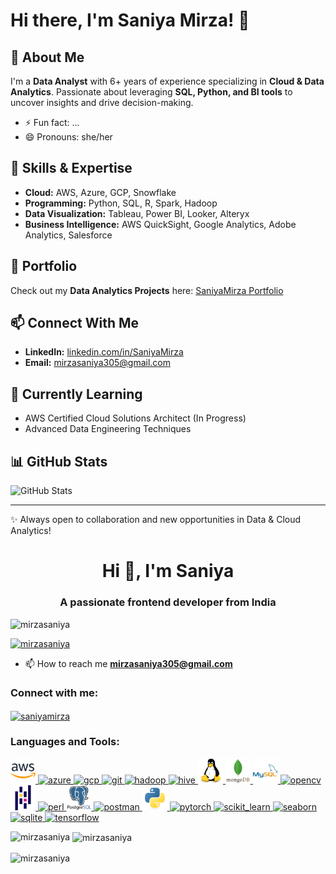 # Hi there, I'm Saniya Mirza! 👋

## 🚀 About Me
I'm a **Data Analyst** with 6+ years of experience specializing in **Cloud & Data Analytics**. Passionate about leveraging **SQL, Python, and BI tools** to uncover insights and drive decision-making.
- ⚡ Fun fact: ...
- 😄 Pronouns: she/her

## 🔧 Skills & Expertise
- **Cloud:** AWS, Azure, GCP, Snowflake
- **Programming:** Python, SQL, R, Spark, Hadoop
- **Data Visualization:** Tableau, Power BI, Looker, Alteryx
- **Business Intelligence:** AWS QuickSight, Google Analytics, Adobe Analytics, Salesforce

## 📂 Portfolio
Check out my **Data Analytics Projects** here: [SaniyaMirza Portfolio](https://MirzaSaniya.github.io/SaniyaMirza/)

## 📫 Connect With Me
- **LinkedIn:** [linkedin.com/in/SaniyaMirza](https://www.linkedin.com/in/SaniyaMirza)
- **Email:** [mirzasaniya305@gmail.com](mailto:mirzasaniya305@gmail.com)

## 🌱 Currently Learning
- AWS Certified Cloud Solutions Architect (In Progress)
- Advanced Data Engineering Techniques

## 📊 GitHub Stats
![GitHub Stats](https://github-readme-stats.vercel.app/api?username=MirzaSaniya&show_icons=true&theme=radical)

---
✨ Always open to collaboration and new opportunities in Data & Cloud Analytics!

<h1 align="center">Hi 👋, I'm Saniya</h1>
<h3 align="center">A passionate frontend developer from India</h3>

<p align="left"> <img src="https://komarev.com/ghpvc/?username=mirzasaniya&label=Profile%20views&color=0e75b6&style=flat" alt="mirzasaniya" /> </p>

<p align="left"> <a href="https://github.com/ryo-ma/github-profile-trophy"><img src="https://github-profile-trophy.vercel.app/?username=mirzasaniya" alt="mirzasaniya" /></a> </p>

- 📫 How to reach me **mirzasaniya305@gmail.com**

<h3 align="left">Connect with me:</h3>
<p align="left">
<a href="https://linkedin.com/in/saniyamirza" target="blank"><img align="center" src="https://raw.githubusercontent.com/rahuldkjain/github-profile-readme-generator/master/src/images/icons/Social/linked-in-alt.svg" alt="saniyamirza" height="30" width="40" /></a>
</p>

<h3 align="left">Languages and Tools:</h3>
<p align="left"> <a href="https://aws.amazon.com" target="_blank" rel="noreferrer"> <img src="https://raw.githubusercontent.com/devicons/devicon/master/icons/amazonwebservices/amazonwebservices-original-wordmark.svg" alt="aws" width="40" height="40"/> </a> <a href="https://azure.microsoft.com/en-in/" target="_blank" rel="noreferrer"> <img src="https://www.vectorlogo.zone/logos/microsoft_azure/microsoft_azure-icon.svg" alt="azure" width="40" height="40"/> </a> <a href="https://cloud.google.com" target="_blank" rel="noreferrer"> <img src="https://www.vectorlogo.zone/logos/google_cloud/google_cloud-icon.svg" alt="gcp" width="40" height="40"/> </a> <a href="https://git-scm.com/" target="_blank" rel="noreferrer"> <img src="https://www.vectorlogo.zone/logos/git-scm/git-scm-icon.svg" alt="git" width="40" height="40"/> </a> <a href="https://hadoop.apache.org/" target="_blank" rel="noreferrer"> <img src="https://www.vectorlogo.zone/logos/apache_hadoop/apache_hadoop-icon.svg" alt="hadoop" width="40" height="40"/> </a> <a href="https://hive.apache.org/" target="_blank" rel="noreferrer"> <img src="https://www.vectorlogo.zone/logos/apache_hive/apache_hive-icon.svg" alt="hive" width="40" height="40"/> </a> <a href="https://www.linux.org/" target="_blank" rel="noreferrer"> <img src="https://raw.githubusercontent.com/devicons/devicon/master/icons/linux/linux-original.svg" alt="linux" width="40" height="40"/> </a> <a href="https://www.mongodb.com/" target="_blank" rel="noreferrer"> <img src="https://raw.githubusercontent.com/devicons/devicon/master/icons/mongodb/mongodb-original-wordmark.svg" alt="mongodb" width="40" height="40"/> </a> <a href="https://www.mysql.com/" target="_blank" rel="noreferrer"> <img src="https://raw.githubusercontent.com/devicons/devicon/master/icons/mysql/mysql-original-wordmark.svg" alt="mysql" width="40" height="40"/> </a> <a href="https://opencv.org/" target="_blank" rel="noreferrer"> <img src="https://www.vectorlogo.zone/logos/opencv/opencv-icon.svg" alt="opencv" width="40" height="40"/> </a> <a href="https://pandas.pydata.org/" target="_blank" rel="noreferrer"> <img src="https://raw.githubusercontent.com/devicons/devicon/2ae2a900d2f041da66e950e4d48052658d850630/icons/pandas/pandas-original.svg" alt="pandas" width="40" height="40"/> </a> <a href="https://www.perl.org/" target="_blank" rel="noreferrer"> <img src="https://api.iconify.design/logos-perl.svg" alt="perl" width="40" height="40"/> </a> <a href="https://www.postgresql.org" target="_blank" rel="noreferrer"> <img src="https://raw.githubusercontent.com/devicons/devicon/master/icons/postgresql/postgresql-original-wordmark.svg" alt="postgresql" width="40" height="40"/> </a> <a href="https://postman.com" target="_blank" rel="noreferrer"> <img src="https://www.vectorlogo.zone/logos/getpostman/getpostman-icon.svg" alt="postman" width="40" height="40"/> </a> <a href="https://www.python.org" target="_blank" rel="noreferrer"> <img src="https://raw.githubusercontent.com/devicons/devicon/master/icons/python/python-original.svg" alt="python" width="40" height="40"/> </a> <a href="https://pytorch.org/" target="_blank" rel="noreferrer"> <img src="https://www.vectorlogo.zone/logos/pytorch/pytorch-icon.svg" alt="pytorch" width="40" height="40"/> </a> <a href="https://scikit-learn.org/" target="_blank" rel="noreferrer"> <img src="https://upload.wikimedia.org/wikipedia/commons/0/05/Scikit_learn_logo_small.svg" alt="scikit_learn" width="40" height="40"/> </a> <a href="https://seaborn.pydata.org/" target="_blank" rel="noreferrer"> <img src="https://seaborn.pydata.org/_images/logo-mark-lightbg.svg" alt="seaborn" width="40" height="40"/> </a> <a href="https://www.sqlite.org/" target="_blank" rel="noreferrer"> <img src="https://www.vectorlogo.zone/logos/sqlite/sqlite-icon.svg" alt="sqlite" width="40" height="40"/> </a> <a href="https://www.tensorflow.org" target="_blank" rel="noreferrer"> <img src="https://www.vectorlogo.zone/logos/tensorflow/tensorflow-icon.svg" alt="tensorflow" width="40" height="40"/> </a> </p>

<p><img align="left" src="https://github-readme-stats.vercel.app/api/top-langs?username=mirzasaniya&show_icons=true&locale=en&layout=compact" alt="mirzasaniya" /></p>

<p>&nbsp;<img align="center" src="https://github-readme-stats.vercel.app/api?username=mirzasaniya&show_icons=true&locale=en" alt="mirzasaniya" /></p>

<p><img align="center" src="https://github-readme-streak-stats.herokuapp.com/?user=mirzasaniya&" alt="mirzasaniya" /></p>

